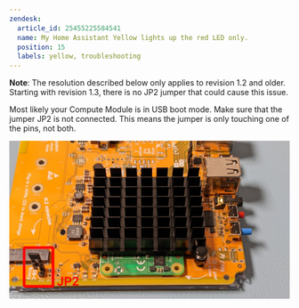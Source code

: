 ```yaml
---
zendesk:
  article_id: 25455225584541
  name: My Home Assistant Yellow lights up the red LED only.
  position: 15
  labels: yellow, troubleshooting
---
```



**Note**: The resolution described below only applies to revision 1.2 and older. Starting with revision 1.3, there is no JP2 jumper that could cause this issue.

Most likely your Compute Module is in USB boot mode. Make sure that the jumper JP2 is not connected. This means the jumper is only touching one of the pins, not both.

![Image showing the location of the jumper JP2 on a Yellow board version 1.2](/static/img/yellow/faq-check-jp2.jpeg)
